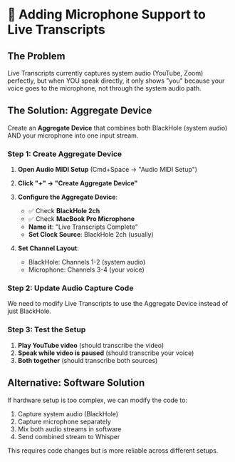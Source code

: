# 🎤 Adding Microphone Support to Live Transcripts

## The Problem
Live Transcripts currently captures system audio (YouTube, Zoom) perfectly, but when YOU speak directly, it only shows "you" because your voice goes to the microphone, not through the system audio path.

## The Solution: Aggregate Device

Create an **Aggregate Device** that combines both BlackHole (system audio) AND your microphone into one input stream.

### Step 1: Create Aggregate Device

1. **Open Audio MIDI Setup** (Cmd+Space → "Audio MIDI Setup")

2. **Click "+" → "Create Aggregate Device"**

3. **Configure the Aggregate Device**:
   - ✅ Check **BlackHole 2ch** 
   - ✅ Check **MacBook Pro Microphone**
   - **Name it**: "Live Transcripts Complete"
   - **Set Clock Source**: BlackHole 2ch (usually)

4. **Set Channel Layout**:
   - BlackHole: Channels 1-2 (system audio)
   - Microphone: Channels 3-4 (your voice)

### Step 2: Update Audio Capture Code

We need to modify Live Transcripts to use the Aggregate Device instead of just BlackHole.

### Step 3: Test the Setup

1. **Play YouTube video** (should transcribe the video)
2. **Speak while video is paused** (should transcribe your voice)
3. **Both together** (should transcribe both sources)

## Alternative: Software Solution

If hardware setup is too complex, we can modify the code to:
1. Capture system audio (BlackHole) 
2. Capture microphone separately
3. Mix both audio streams in software
4. Send combined stream to Whisper

This requires code changes but is more reliable across different setups.